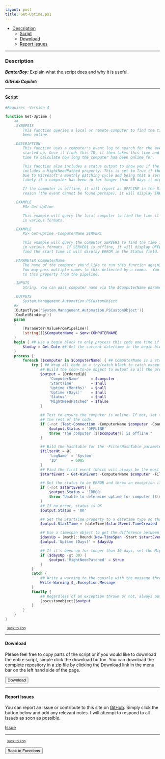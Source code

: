 ```yaml
---
layout: post
title: Get-Uptime.ps1
---
```


- [Description](#description)
  - [Script](#script)
  - [Download](#download)
  - [Report Issues](#report-issues)

---

### Description

**_BanterBoy:_** Explain what the script does and why it is useful.

**_GitHub Copilot:_**

---

#### Script

```powershell
#Requires -Version 4

function Get-Uptime {
	<#
	.SYNOPSIS
		This function queries a local or remote computer to find the time it was started up and calculates how long it has
		been online.

	.DESCRIPTION
		This function uses a computer's event log to search for the event ID of 6005 in the System log to find the time it was
		started up. Once it finds this ID, it then takes this time and gets the difference between the start time and the current
		time to calculate how long the computer has been online for.

		This function also includes a status output to show you if the computer(s) were queried successfully or not and also
		includes a MightNeedPathed property. This is set to True if the computer was determined to be up for longer than 30 days.
		Due to Microsoft's monthly patching cycle and being that a server is typically rebooted during this patching cycle, it's
		likely if a computer has been up for longer than 30 days it might need some patches applied.

		If the computer is offline, it will report as OFFLINE in the Status property. If it cannot query the computer for some
		reason (the event cannot be found perhaps), it will display ERROR in the Status property.

	.EXAMPLE
		PS> Get-UpTime

		This example will query the local computer to find the time it was started, calculate the difference and display the uptime
		in various formats.

	.EXAMPLE
		PS> Get-UpTime -ComputerName SERVER1

		This example will query the computer SERVER1 to find the time it was started, calculate the difference and display the uptime
		in various formats. If SERVER1 is offline, it will display OFFLINE in the Status property. If the function cannot
		find the start time it will display ERROR in the Status field.

	.PARAMETER ComputerName
		The name of the computer you'd like to run this function against. By default, it will run against the local computer.
		You may pass multiple names to this delimited by a comma.  You cannot include wildcards. You may also pass computer names
		to this property from the pipeline.

	.INPUTS
		String. You can pass computer name via the $ComputerName parameter to Get-Uptime.

	.OUTPUTS
		System.Management.Automation.PSCustomObject
	#>
	[OutputType('System.Management.Automation.PSCustomObject')]
	[CmdletBinding()]
	param
	(
		[Parameter(ValueFromPipeline)]
		[string[]]$ComputerName = $env:COMPUTERNAME
	)
	begin { ## Use a begin block to only process this code one time if names passed from the pipeline
		$today = Get-Date ## Get the current date/time in the begin block to prevent executing Get-Date numerous times
	}
	process {
		foreach ($computer in $ComputerName) { ## ComputerName is a string collection so we must be able to process each object
			try { ## Wrap all code in a try/catch block to catch exceptions and to control code execution
				## Build the soon-to-be object to output so all the properties are already here to populate
				$output = [Ordered]@{
					'ComputerName'     = $computer
					'StartTime'        = $null
					'Uptime (Months)'  = $null
					'Uptime (Days)'    = $null
					'Status'           = $null
					'MightNeedPatched' = $false
				}

				## Test to ensure the computer is online. If not, set the Status to OFFLINE and throw an exception with terminates
				## the rest of the code.
				if (-not (Test-Connection -ComputerName $computer -Count 1 -Quiet)) {
					$output.Status = 'OFFLINE'
					throw "The computer [$($computer)] is offline."
				}

				## Bild the hashtable for the -FilterHashTable parameter. We're querying the System event log for event ID 6005
				$filterHt = @{
					'LogName' = 'System'
					'ID'      = 6005
				}
				## Find the first event (which will always be the most recent)
				$startEvent = Get-WinEvent -ComputerName $computer -FilterHashtable $filterHt | select -First 1

				## Set the status to be ERROR and throw an exception if we can't find the start event for some reason.
				if (-not $startEvent) {
					$output.Status = 'ERROR'
					throw "Unable to determine uptime for computer [$($computer)]"
				}
				## If no error, status is OK
				$output.Status = 'OK'

				## Set the StartTime property to a datetime type so that it can be sorted if we're runnning this on multiple computers.
				$output.StartTime = [dateTime]$startEvent.TimeCreated

				## Use a timespan object to get the difference between now and when the computer was started.
				$daysUp = [math]::Round((New-TimeSpan -Start $startEvent.TimeCreated -End $today).TotalDays, 2)
				$output.'Uptime (Days)' = $daysUp

				## If it's been up for longer than 30 days, set the MightNeedPatched property to $true.
				if ($daysUp -gt 30) {
					$output.'MightNeedPatched' = $true
				}
			}
			catch {
				## Write a warning to the console with the message thrown
				Write-Warning $_.Exception.Message
			}
			finally {
				## Regardless of an exception thrown or not, always output a PSCustomObject to show computer results.
				[pscustomobject]$output
			}
		}
	}
}
```

<span style="font-size:11px;"><a href="#"><i class="fas fa-caret-up" aria-hidden="true" style="color: white; margin-right:5px;"></i>Back to Top</a></span>

---

#### Download

Please feel free to copy parts of the script or if you would like to download the entire script, simple click the download button. You can download the complete repository in a zip file by clicking the Download link in the menu bar on the left hand side of the page.

<button class="btn" type="submit" onclick="window.open('/PowerShell/functions/Get-Uptime.ps1')">
    <i class="fa fa-cloud-download-alt">
    </i>
        Download
</button>

---

#### Report Issues

You can report an issue or contribute to this site on <a href="https://github.com/BanterBoy/scripts-blog/issues">GitHub</a>. Simply click the button below and add any relevant notes. I will attempt to respond to all issues as soon as possible.

<!-- Place this tag where you want the button to render. -->

<a class="github-button" href="https://github.com/BanterBoy/scripts-blog/issues/new?title=Get-Uptime.ps1&body=There is a problem with this function. Please find details below." data-show-count="true" aria-label="Issue BanterBoy/scripts-blog on GitHub">Issue</a>

---

<span style="font-size:11px;"><a href="#"><i class="fas fa-caret-up" aria-hidden="true" style="color: white; margin-right:5px;"></i>Back to Top</a></span>

<a href="/menu/_pages/functions.html">
    <button class="btn">
        <i class='fas fa-reply'>
        </i>
            Back to Functions
    </button>
</a>

[1]: http://ecotrust-canada.github.io/markdown-toc
[2]: https://github.com/googlearchive/code-prettify
